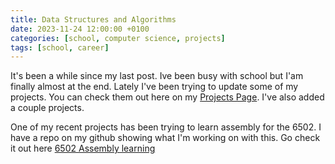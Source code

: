 ```yaml
---
title: Data Structures and Algorithms
date: 2023-11-24 12:00:00 +0100
categories: [school, computer science, projects]
tags: [school, career]
---
```


It's been a while since my last post.  Ive been busy with school but I'am finally almost at the end.  Lately I've been trying to update some of my projects. You can check them out here on my [Projects Page](https://mikegregoire.me/projects/).  I've also added a couple projects.

One of my recent projects has been trying to learn assembly for the 6502.  I have a repo on my github showing what I'm working on with this. Go check it out here [6502 Assembly learning](https://github.com/mgregoire254/6502-Assembly-Learning)
